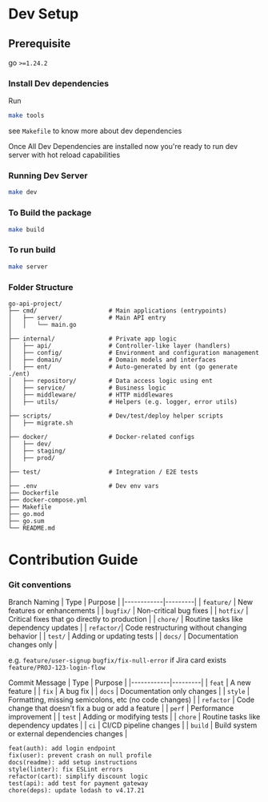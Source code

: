 # Dev Setup

## Prerequisite

go `>=1.24.2`

### Install Dev dependencies

Run
```bash
make tools
```
see `Makefile` to know more about dev dependencies

Once All Dev Dependencies are installed now you're ready to run dev server with hot reload capabilities

### Running Dev Server
```bash
make dev
```

### To Build the package
```bash
make build
```

### To run build
```bash
make server
```

### Folder Structure
```
go-api-project/
├── cmd/                    # Main applications (entrypoints)
│   ├── server/             # Main API entry
│   │   └── main.go
│
├── internal/               # Private app logic
│   ├── api/                # Controller-like layer (handlers)
│   ├── config/             # Environment and configuration management
│   ├── domain/             # Domain models and interfaces
│   ├── ent/                # Auto-generated by ent (go generate ./ent)
│   ├── repository/         # Data access logic using ent
│   ├── service/            # Business logic
│   ├── middleware/         # HTTP middlewares
│   ├── utils/              # Helpers (e.g. logger, error utils)
│
├── scripts/                # Dev/test/deploy helper scripts
│   ├── migrate.sh
│
├── docker/                 # Docker-related configs
│   ├── dev/
│   ├── staging/
│   ├── prod/
│
├── test/                   # Integration / E2E tests
│
├── .env                    # Dev env vars
├── Dockerfile
├── docker-compose.yml
├── Makefile
├── go.mod
├── go.sum
└── README.md
```

# Contribution Guide

### Git conventions
Branch Naming
| Type       | Purpose |
|------------|---------|
| `feature/` | New features or enhancements |
| `bugfix/`  | Non-critical bug fixes |
| `hotfix/`  | Critical fixes that go directly to production |
| `chore/`   | Routine tasks like dependency updates |
| `refactor/`| Code restructuring without changing behavior |
| `test/`    | Adding or updating tests |
| `docs/`    | Documentation changes only |

e.g. `feature/user-signup` `bugfix/fix-null-error`
if Jira card exists `feature/PROJ-123-login-flow`

Commit Message
| Type       | Purpose |
|------------|---------|
| `feat`     | A new feature |
| `fix`      | A bug fix |
| `docs`     | Documentation only changes |
| `style`    | Formatting, missing semicolons, etc (no code changes) |
| `refactor` | Code change that doesn't fix a bug or add a feature |
| `perf`     | Performance improvement |
| `test`     | Adding or modifying tests |
| `chore`    | Routine tasks like dependency updates |
| `ci`       | CI/CD pipeline changes |
| `build`    | Build system or external dependencies changes |

```
feat(auth): add login endpoint
fix(user): prevent crash on null profile
docs(readme): add setup instructions
style(linter): fix ESLint errors
refactor(cart): simplify discount logic
test(api): add test for payment gateway
chore(deps): update lodash to v4.17.21
```
